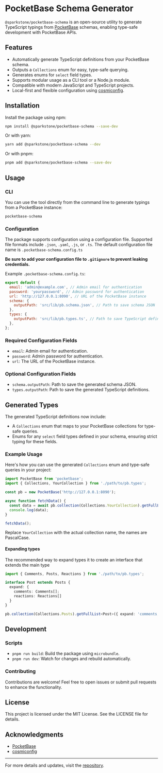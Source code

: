 # PocketBase Schema Generator

`@sparkstone/pocketbase-schema` is an open-source utility to generate TypeScript typings from [PocketBase](https://pocketbase.io/) schemas, enabling type-safe development with PocketBase APIs.

## Features

- Automatically generate TypeScript definitions from your PocketBase schema.
- Outputs a `Collections` enum for easy, type-safe querying.
- Generates enums for `select` field types.
- Supports modular usage as a CLI tool or a Node.js module.
- Compatible with modern JavaScript and TypeScript projects.
- Local-first and flexible configuration using [cosmiconfig](https://github.com/davidtheclark/cosmiconfig).

## Installation

Install the package using npm:

```bash
npm install @sparkstone/pocketbase-schema --save-dev
```

Or with yarn:

```bash
yarn add @sparkstone/pocketbase-schema --dev
```

Or with pnpm:

```bash
pnpm add @sparkstone/pocketbase-schema --save-dev
```

## Usage

### CLI

You can use the tool directly from the command line to generate typings from a PocketBase instance:

```bash
pocketbase-schema
```

### Configuration

The package supports configuration using a configuration file. Supported file formats include `.json`, `.yaml`, `.js`, or `.ts`. The default configuration file name is `.pocketbase-schema.config.ts`

**Be sure to add your configuration file to `.gitignore` to prevent leaking credentials.**

Example `.pocketbase-schema.config.ts`:

```javascript
export default {
  email: 'admin@example.com', // Admin email for authentication
  password: 'yourpassword', // Admin password for authentication
  url: 'http://127.0.0.1:8090', // URL of the PocketBase instance
  schema: {
    outputPath: 'src/lib/pb.schema.json', // Path to save schema JSON
  },
  types: {
    outputPath: 'src/lib/pb.types.ts', // Path to save TypeScript definitions
  },
};
```

### Required Configuration Fields

- `email`: Admin email for authentication.
- `password`: Admin password for authentication.
- `url`: The URL of the PocketBase instance.

### Optional Configuration Fields

- `schema.outputPath`: Path to save the generated schema JSON.
- `types.outputPath`: Path to save the generated TypeScript definitions.

## Generated Types

The generated TypeScript definitions now include:

- A `Collections` enum that maps to your PocketBase collections for type-safe queries.
- Enums for any `select` field types defined in your schema, ensuring strict typing for these fields.

### Example Usage

Here's how you can use the generated `Collections` enum and type-safe queries in your project:

```typescript
import PocketBase from 'pocketbase';
import { Collections, YourCollection } from './path/to/pb.types';

const pb = new PocketBase('http://127.0.0.1:8090');

async function fetchData() {
  const data = await pb.collection(Collections.YourCollection).getFullList<YourCollection>();
  console.log(data);
}

fetchData();
```

Replace `YourCollection` with the actual collection name, the names are PascalCase.

#### Expanding types

The recommended way to expand types it to create an interface that extends the main type

```typescript
import { Comments, Posts, Reactions } from './path/to/pb.types';

interface Post extends Posts {
  expand: {
    comments: Comments[];
    reactions: Reactions[]
  }
}

pb.collection(Collections.Posts).getFullList<Post>({ expand: 'comments,reactions'});

````

## Development

### Scripts

- `pnpm run build`: Build the package using `microbundle`.
- `pnpm run dev`: Watch for changes and rebuild automatically.

### Contributing

Contributions are welcome! Feel free to open issues or submit pull requests to enhance the functionality.

## License

This project is licensed under the MIT License. See the LICENSE file for details.

## Acknowledgments

- [PocketBase](https://pocketbase.io/)
- [cosmiconfig](https://github.com/davidtheclark/cosmiconfig)

---

For more details and updates, visit the [repository](https://github.com/sparkstone/pocketbase-schema).

